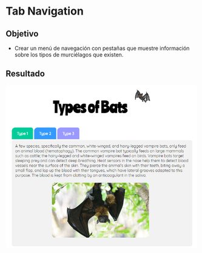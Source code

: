 # **Tab Navigation**

## **Objetivo**

- Crear un menú de navegación con pestañas que muestre información sobre los tipos de murciélagos que existen.

## **Resultado**

![batty](assets/images/shot.PNG)

